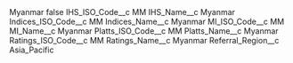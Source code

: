 <?xml version="1.0" encoding="UTF-8"?>
<CustomMetadata xmlns="http://soap.sforce.com/2006/04/metadata" xmlns:xsi="http://www.w3.org/2001/XMLSchema-instance" xmlns:xsd="http://www.w3.org/2001/XMLSchema">
    <label>Myanmar</label>
    <protected>false</protected>
    <values>
        <field>IHS_ISO_Code__c</field>
        <value xsi:type="xsd:string">MM</value>
    </values>
    <values>
        <field>IHS_Name__c</field>
        <value xsi:type="xsd:string">Myanmar</value>
    </values>
    <values>
        <field>Indices_ISO_Code__c</field>
        <value xsi:type="xsd:string">MM</value>
    </values>
    <values>
        <field>Indices_Name__c</field>
        <value xsi:type="xsd:string">Myanmar</value>
    </values>
    <values>
        <field>MI_ISO_Code__c</field>
        <value xsi:type="xsd:string">MM</value>
    </values>
    <values>
        <field>MI_Name__c</field>
        <value xsi:type="xsd:string">Myanmar</value>
    </values>
    <values>
        <field>Platts_ISO_Code__c</field>
        <value xsi:type="xsd:string">MM</value>
    </values>
    <values>
        <field>Platts_Name__c</field>
        <value xsi:type="xsd:string">Myanmar</value>
    </values>
    <values>
        <field>Ratings_ISO_Code__c</field>
        <value xsi:type="xsd:string">MM</value>
    </values>
    <values>
        <field>Ratings_Name__c</field>
        <value xsi:type="xsd:string">Myanmar</value>
    </values>
    <values>
        <field>Referral_Region__c</field>
        <value xsi:type="xsd:string">Asia_Pacific</value>
    </values>
</CustomMetadata>
